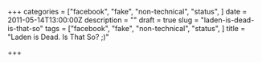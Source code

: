 +++
categories = ["facebook", "fake", "non-technical", "status", ]
date = 2011-05-14T13:00:00Z
description = ""
draft = true
slug = "laden-is-dead-is-that-so"
tags = ["facebook", "fake", "non-technical", "status", ]
title = "Laden is Dead. Is That So? ;)"

+++




